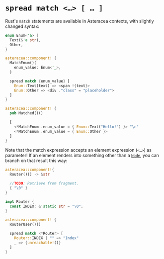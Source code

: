 # `spread match <…> [ … ]`

Rust's `match` statements are available in Asteracea contexts, with slightly changed syntax:

```rust asteracea=Matched
enum Enum<'a> {
  Text(&'a str),
  Other,
}

asteracea::component! {
  MatchEnum()(
    enum_value: Enum<'_>,
  )

  spread match {enum_value} [
    Enum::Text(text) => <span !{text}>
    Enum::Other => <div ."class" = "placeholder">
  ]
}

asteracea::component! {
  pub Matched()()

  [
    <*MatchEnum .enum_value = { Enum::Text("Hello!") }> "\n"
    <*MatchEnum .enum_value = { Enum::Other }>
  ]
}
```

Note that the match expression accepts an element expression (`<…>`) as parameter! If an element renders into something other than a [`Node`](), you can branch on that result this way:

```rust asteracea=RouterUser
asteracea::component!{
  Router()() -> &str

  //TODO: Retrieve from fragment.
  { "\0" }
}

impl Router {
  const INDEX: &'static str = "\0";
}

asteracea::component! {
  RouterUser()()

  spread match <*Router> [
    Router::INDEX | "" => "Index"
    _ => {unreachable!()}
  ]
}
```
